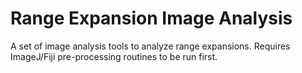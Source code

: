 # Range Expansion Image Analysis
 
A set of image analysis tools to analyze range expansions. Requires
ImageJ/Fiji pre-processing routines to be run first.
